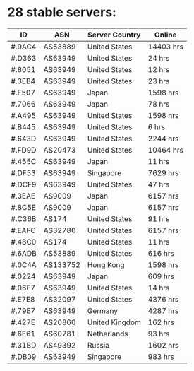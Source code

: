 # 28 stable servers:

| ID | ASN | Server Country | Online |
| ------ | ------ | ------ | ------ |
| #.9AC4 | AS53889 | United States | 14403 hrs |
| #.D363 | AS63949 | United States | 24 hrs |
| #.8051 | AS63949 | United States | 12 hrs |
| #.3EB4 | AS63949 | United States | 23 hrs |
| #.F507 | AS63949 | Japan | 1598 hrs |
| #.7066 | AS63949 | Japan | 78 hrs |
| #.A495 | AS63949 | United States | 1598 hrs |
| #.B445 | AS63949 | United States | 6 hrs |
| #.643D | AS63949 | United States | 2244 hrs |
| #.FD9D | AS20473 | United States | 10464 hrs |
| #.455C | AS63949 | Japan | 11 hrs |
| #.DF53 | AS63949 | Singapore | 7629 hrs |
| #.DCF9 | AS63949 | United States | 47 hrs |
| #.3EAE | AS9009 | Japan | 6157 hrs |
| #.8C5E | AS9009 | Japan | 6157 hrs |
| #.C36B | AS174 | United States | 91 hrs |
| #.EAFC | AS32780 | United States | 6157 hrs |
| #.48C0 | AS174 | United States | 11 hrs |
| #.6ADB | AS53889 | United States | 616 hrs |
| #.0C4A | AS133752 | Hong Kong | 1598 hrs |
| #.0224 | AS63949 | Japan | 609 hrs |
| #.06F7 | AS63949 | United States | 14 hrs |
| #.E7E8 | AS32097 | United States | 4376 hrs |
| #.79E7 | AS63949 | Germany | 4287 hrs |
| #.427E | AS20860 | United Kingdom | 162 hrs |
| #.6E61 | AS60781 | Netherlands | 93 hrs |
| #.31BD | AS49392 | Russia | 1602 hrs |
| #.DB09 | AS63949 | Singapore | 983 hrs |

